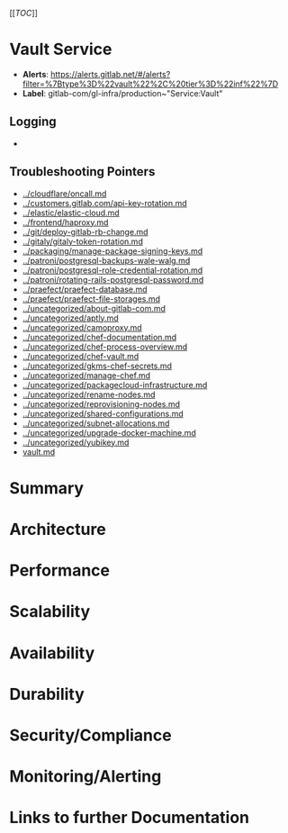 <!-- MARKER: do not edit this section directly. Edit services/service-catalog.yml then run scripts/generate-docs -->
[[_TOC_]]

#  Vault Service
* **Alerts**: https://alerts.gitlab.net/#/alerts?filter=%7Btype%3D%22vault%22%2C%20tier%3D%22inf%22%7D
* **Label**: gitlab-com/gl-infra/production~"Service:Vault"

## Logging

* []()

## Troubleshooting Pointers

* [../cloudflare/oncall.md](../cloudflare/oncall.md)
* [../customers.gitlab.com/api-key-rotation.md](../customers.gitlab.com/api-key-rotation.md)
* [../elastic/elastic-cloud.md](../elastic/elastic-cloud.md)
* [../frontend/haproxy.md](../frontend/haproxy.md)
* [../git/deploy-gitlab-rb-change.md](../git/deploy-gitlab-rb-change.md)
* [../gitaly/gitaly-token-rotation.md](../gitaly/gitaly-token-rotation.md)
* [../packaging/manage-package-signing-keys.md](../packaging/manage-package-signing-keys.md)
* [../patroni/postgresql-backups-wale-walg.md](../patroni/postgresql-backups-wale-walg.md)
* [../patroni/postgresql-role-credential-rotation.md](../patroni/postgresql-role-credential-rotation.md)
* [../patroni/rotating-rails-postgresql-password.md](../patroni/rotating-rails-postgresql-password.md)
* [../praefect/praefect-database.md](../praefect/praefect-database.md)
* [../praefect/praefect-file-storages.md](../praefect/praefect-file-storages.md)
* [../uncategorized/about-gitlab-com.md](../uncategorized/about-gitlab-com.md)
* [../uncategorized/aptly.md](../uncategorized/aptly.md)
* [../uncategorized/camoproxy.md](../uncategorized/camoproxy.md)
* [../uncategorized/chef-documentation.md](../uncategorized/chef-documentation.md)
* [../uncategorized/chef-process-overview.md](../uncategorized/chef-process-overview.md)
* [../uncategorized/chef-vault.md](../uncategorized/chef-vault.md)
* [../uncategorized/gkms-chef-secrets.md](../uncategorized/gkms-chef-secrets.md)
* [../uncategorized/manage-chef.md](../uncategorized/manage-chef.md)
* [../uncategorized/packagecloud-infrastructure.md](../uncategorized/packagecloud-infrastructure.md)
* [../uncategorized/rename-nodes.md](../uncategorized/rename-nodes.md)
* [../uncategorized/reprovisioning-nodes.md](../uncategorized/reprovisioning-nodes.md)
* [../uncategorized/shared-configurations.md](../uncategorized/shared-configurations.md)
* [../uncategorized/subnet-allocations.md](../uncategorized/subnet-allocations.md)
* [../uncategorized/upgrade-docker-machine.md](../uncategorized/upgrade-docker-machine.md)
* [../uncategorized/yubikey.md](../uncategorized/yubikey.md)
* [vault.md](vault.md)
<!-- END_MARKER -->

# Summary

# Architecture

# Performance

# Scalability

# Availability

# Durability

# Security/Compliance

# Monitoring/Alerting

# Links to further Documentation
